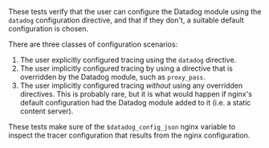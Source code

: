These tests verify that the user can configure the Datadog module using the
`datadog` configuration directive, and that if they don't, a suitable default
configuration is chosen.

There are three classes of configuration scenarios:

1. The user explicitly configured tracing using the `datadog` directive.
2. The user implicitly configured tracing by using a directive that is
   overridden by the Datadog module, such as `proxy_pass`.
3. The user implicitly configured tracing _without_ using any overridden
   directives.  This is probably rare, but it is what would happen if nginx's
   default configuration had the Datadog module added to it (i.e. a static
   content server). 

These tests make sure of the `$datadog_config_json` nginx variable to inspect
the tracer configuration that results from the nginx configuration.
